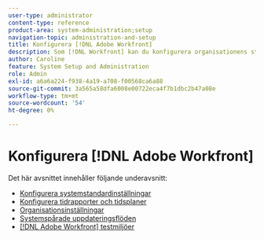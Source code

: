 ```yaml
---
user-type: administrator
content-type: reference
product-area: system-administration;setup
navigation-topic: administration-and-setup
title: Konfigurera [!DNL Adobe Workfront]
description: Som [!DNL Workfront] kan du konfigurera organisationens standardinställningar, tidrapporter, scheman, hur användarna är organiserade i systemet, automatiska systemuppdateringar och [!DNL Workfront] testmiljöer som du använder.
author: Caroline
feature: System Setup and Administration
role: Admin
exl-id: a6a6a224-f938-4a19-a708-f00568ca6a88
source-git-commit: 3a565a58dfa6008e00722eca4f7b1dbc2b47a08e
workflow-type: tm+mt
source-wordcount: '54'
ht-degree: 0%

---
```


# Konfigurera [!DNL Adobe Workfront]

Det här avsnittet innehåller följande underavsnitt:

* [Konfigurera systemstandardinställningar](../../administration-and-setup/set-up-workfront/configure-system-defaults/configure-system-defaults.md)
* [Konfigurera tidrapporter och tidsplaner](../../administration-and-setup/set-up-workfront/configure-timesheets-schedules/configure-timesheets-and-schedules.md)
* [Organisationsinställningar](../../administration-and-setup/set-up-workfront/organizational-setup/organizational-setup.md)
* [Systemspårade uppdateringsflöden](../../administration-and-setup/set-up-workfront/system-tracked-update-feeds/system-tracked-updates-feeds.md)
* [[!DNL Adobe Workfront] testmiljöer](../../administration-and-setup/set-up-workfront/workfront-testing-environments/wf-testing-environments.md)
